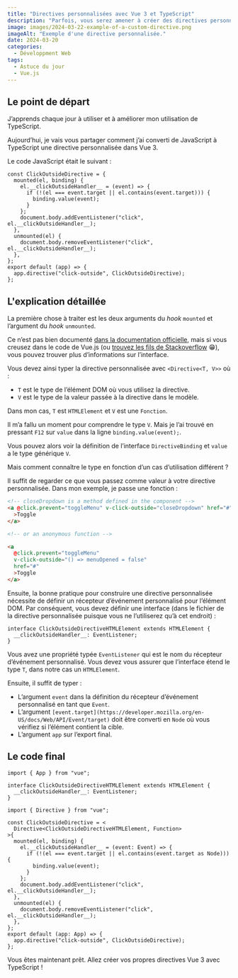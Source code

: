 ```yaml
---
title: "Directives personnalisées avec Vue 3 et TypeScript"
description: "Parfois, vous serez amener à créer des directives personnalisées avec Vue.js. Voyons comment vous pouvez le faire en utilisant TypeScript."
image: images/2024-03-22-example-of-a-custom-directive.png
imageAlt: "Exemple d'une directive personnalisée."
date: 2024-03-20
categories:
  - Développment Web
tags:
  - Astuce du jour
  - Vue.js
---
```


## Le point de départ

J’apprends chaque jour à utiliser et à améliorer mon utilisation de TypeScript.

Aujourd’hui, je vais vous partager comment j’ai converti de JavaScript à TypeScript une directive personnalisée dans Vue 3.

Le code JavaScript était le suivant :

```tsx
const ClickOutsideDirective = {
  mounted(el, binding) {
    el.__clickOutsideHandler__ = (event) => {
      if (!(el === event.target || el.contains(event.target))) {
        binding.value(event);
      }
    };
    document.body.addEventListener("click", el.__clickOutsideHandler__);
  },
  unmounted(el) {
    document.body.removeEventListener("click", el.__clickOutsideHandler__);
  },
};
export default (app) => {
  app.directive("click-outside", ClickOutsideDirective);
};
```

## L'explication détaillée

La première chose à traiter est les deux arguments du _hook_ `mounted` et l’argument du _hook_ `unmounted`.

Ce n’est pas bien documenté [dans la documentation officielle](https://vuejs.org/guide/reusability/custom-directives.html), mais si vous creusez dans le code de Vue.js (ou [trouvez les fils de Stackoverflow](https://stackoverflow.com/a/76337333/3910066) 😁), vous pouvez trouver plus d’informations sur l’interface.

Vous devez ainsi typer la directive personnalisée avec `<Directive<T, V>>` où :

- `T` est le type de l’élément DOM où vous utilisez la directive.
- `V` est le type de la valeur passée à la directive dans le modèle.

Dans mon cas, `T` est `HTMLElement` et `V` est une `Fonction`.

Il m’a fallu un moment pour comprendre le type `V`. Mais je l’ai trouvé en pressant `F12` sur `value` dans la ligne `binding.value(event);`.

Vous pouvez alors voir la définition de l’interface `DirectiveBinding` et `value` a le type générique `V`.

Mais comment connaître le type en fonction d’un cas d’utilisation différent ?

Il suffit de regarder ce que vous passez comme valeur à votre directive personnalisée. Dans mon exemple, je passe une fonction :

```html
<!-- closeDropdown is a method defined in the component -->
<a @click.prevent="toggleMenu" v-click-outside="closeDropdown" href="#"
  >Toggle
</a>

<!-- or an anonymous function -->

<a
  @click.prevent="toggleMenu"
  v-click-outside="() => menuOpened = false"
  href="#"
  >Toggle
</a>
```

Ensuite, la bonne pratique pour construire une directive personnalisée nécessite de définir un récepteur d’événement personnalisé pour l’élément DOM. Par conséquent, vous devez définir une interface (dans le fichier de la directive personnalisée puisque vous ne l’utiliserez qu’à cet endroit) :

```tsx
interface ClickOutsideDirectiveHTMLElement extends HTMLElement {
  __clickOutsideHandler__: EventListener;
}
```

Vous avez une propriété typée `EventListener` qui est le nom du récepteur d’événement personnalisé. Vous devez vous assurer que l’interface étend le type `T`, dans notre cas un `HTMLElement`.

Ensuite, il suffit de typer :

- L’argument `event` dans la définition du récepteur d’événement personnalisé en tant que `Event`.
- L’argument `[event.target](https://developer.mozilla.org/en-US/docs/Web/API/Event/target)` doit être converti en `Node` où vous vérifiez si l’élément contient la cible.
- L’argument `app` sur l’export final.

## Le code final

```tsx
import { App } from "vue";

interface ClickOutsideDirectiveHTMLElement extends HTMLElement {
  __clickOutsideHandler__: EventListener;
}

import { Directive } from "vue";

const ClickOutsideDirective = <
  Directive<ClickOutsideDirectiveHTMLElement, Function>
>{
  mounted(el, binding) {
    el.__clickOutsideHandler__ = (event: Event) => {
      if (!(el === event.target || el.contains(event.target as Node))) {
        binding.value(event);
      }
    };
    document.body.addEventListener("click", el.__clickOutsideHandler__);
  },
  unmounted(el) {
    document.body.removeEventListener("click", el.__clickOutsideHandler__);
  },
};
export default (app: App) => {
  app.directive("click-outside", ClickOutsideDirective);
};
```

Vous êtes maintenant prêt. Allez créer vos propres directives Vue 3 avec TypeScript !
